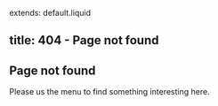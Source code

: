 extends: default.liquid

title: 404 - Page not found
---

## Page not found

Please us the menu to find something interesting here.
